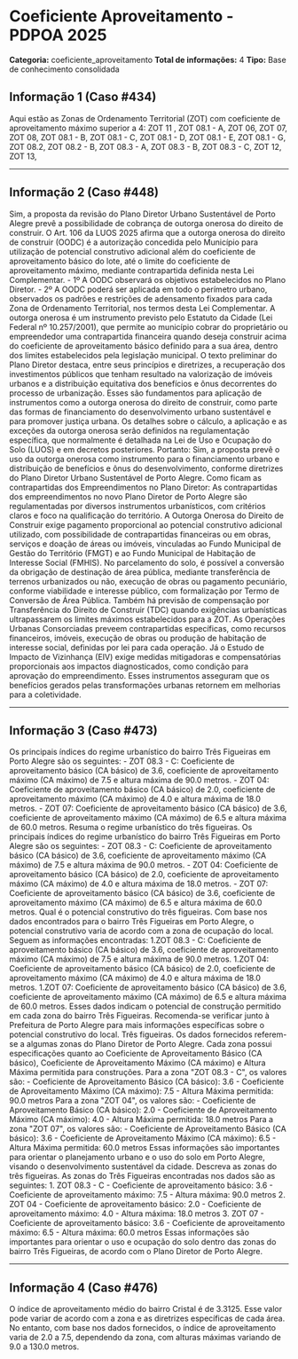 # Coeficiente Aproveitamento - PDPOA 2025

**Categoria:** coeficiente_aproveitamento
**Total de informações:** 4
**Tipo:** Base de conhecimento consolidada

## Informação 1 (Caso #434)

Aqui estão as Zonas de Ordenamento Territorial (ZOT) com coeficiente de aproveitamento máximo superior a 4: ZOT 11 , ZOT 08.1 - A, ZOT 06, ZOT 07, ZOT 08, ZOT 08.1 - B, ZOT 08.1 - C, ZOT 08.1 - D, ZOT 08.1 - E, ZOT 08.1 - G, ZOT 08.2, ZOT 08.2 - B, ZOT 08.3 - A, ZOT 08.3 - B, ZOT 08.3 - C, ZOT 12, ZOT 13,

---

## Informação 2 (Caso #448)

Sim, a proposta da revisão do Plano Diretor Urbano Sustentável de Porto Alegre prevê a possibilidade de cobrança de outorga onerosa do direito de construir. O Art. 106 da LUOS 2025 afirma que a outorga onerosa do direito de construir (OODC) é a autorização concedida pelo Município para utilização de potencial construtivo adicional além do coeficiente de aproveitamento básico do lote, até o limite do coeficiente de aproveitamento máximo, mediante contrapartida definida nesta Lei Complementar. - 1º A OODC observará os objetivos estabelecidos no Plano Diretor. - 2º A OODC poderá ser aplicada em todo o perímetro urbano, observados os padrões e restrições de adensamento fixados para cada Zona de Ordenamento Territorial, nos termos desta Lei Complementar. A outorga onerosa é um instrumento previsto pelo Estatuto da Cidade (Lei Federal nº 10.257/2001), que permite ao município cobrar do proprietário ou empreendedor uma contrapartida financeira quando deseja construir acima do coeficiente de aproveitamento básico definido para a sua área, dentro dos limites estabelecidos pela legislação municipal. O texto preliminar do Plano Diretor destaca, entre seus princípios e diretrizes, a recuperação dos investimentos públicos que tenham resultado na valorização de imóveis urbanos e a distribuição equitativa dos benefícios e ônus decorrentes do processo de urbanização. Esses são fundamentos para aplicação de instrumentos como a outorga onerosa do direito de construir, como parte das formas de financiamento do desenvolvimento urbano sustentável e para promover justiça urbana. Os detalhes sobre o cálculo, a aplicação e as exceções da outorga onerosa serão definidos na regulamentação específica, que normalmente é detalhada na Lei de Uso e Ocupação do Solo (LUOS) e em decretos posteriores. Portanto: Sim, a proposta prevê o uso da outorga onerosa como instrumento para o financiamento urbano e distribuição de benefícios e ônus do desenvolvimento, conforme diretrizes do Plano Diretor Urbano Sustentável de Porto Alegre. Como ficam as contrapartidas dos Empreendimentos no Plano Diretor: As contrapartidas dos empreendimentos no novo Plano Diretor de Porto Alegre são regulamentadas por diversos instrumentos urbanísticos, com critérios claros e foco na qualificação do território. A Outorga Onerosa do Direito de Construir exige pagamento proporcional ao potencial construtivo adicional utilizado, com possibilidade de contrapartidas financeiras ou em obras, serviços e doação de áreas ou imóveis, vinculadas ao Fundo Municipal de Gestão do Território (FMGT) e ao Fundo Municipal de Habitação de Interesse Social (FMHIS). No parcelamento do solo, é possível a conversão da obrigação de destinação de área pública, mediante transferência de terrenos urbanizados ou não, execução de obras ou pagamento pecuniário, conforme viabilidade e interesse público, com formalização por Termo de Conversão de Área Pública. Também há previsão de compensação por Transferência do Direito de Construir (TDC) quando exigências urbanísticas ultrapassarem os limites máximos estabelecidos para a ZOT. As Operações Urbanas Consorciadas preveem contrapartidas específicas, como recursos financeiros, imóveis, execução de obras ou produção de habitação de interesse social, definidas por lei para cada operação. Já o Estudo de Impacto de Vizinhança (EIV) exige medidas mitigadoras e compensatórias proporcionais aos impactos diagnosticados, como condição para aprovação do empreendimento. Esses instrumentos asseguram que os benefícios gerados pelas transformações urbanas retornem em melhorias para a coletividade.

---

## Informação 3 (Caso #473)

Os principais índices do regime urbanístico do bairro Três Figueiras em Porto Alegre são os seguintes: - ZOT 08.3 - C: Coeficiente de aproveitamento básico (CA básico) de 3.6, coeficiente de aproveitamento máximo (CA máximo) de 7.5 e altura máxima de 90.0 metros. - ZOT 04: Coeficiente de aproveitamento básico (CA básico) de 2.0, coeficiente de aproveitamento máximo (CA máximo) de 4.0 e altura máxima de 18.0 metros. - ZOT 07: Coeficiente de aproveitamento básico (CA básico) de 3.6, coeficiente de aproveitamento máximo (CA máximo) de 6.5 e altura máxima de 60.0 metros. Resuma o regime urbanístico do três figueiras. Os principais índices do regime urbanístico do bairro Três Figueiras em Porto Alegre são os seguintes: - ZOT 08.3 - C: Coeficiente de aproveitamento básico (CA básico) de 3.6, coeficiente de aproveitamento máximo (CA máximo) de 7.5 e altura máxima de 90.0 metros. - ZOT 04: Coeficiente de aproveitamento básico (CA básico) de 2.0, coeficiente de aproveitamento máximo (CA máximo) de 4.0 e altura máxima de 18.0 metros. - ZOT 07: Coeficiente de aproveitamento básico (CA básico) de 3.6, coeficiente de aproveitamento máximo (CA máximo) de 6.5 e altura máxima de 60.0 metros. Qual é o potencial construtivo do três figueiras. Com base nos dados encontrados para o bairro Três Figueiras em Porto Alegre, o potencial construtivo varia de acordo com a zona de ocupação do local. Seguem as informações encontradas: 1.ZOT 08.3 - C: Coeficiente de aproveitamento básico (CA básico) de 3.6, coeficiente de aproveitamento máximo (CA máximo) de 7.5 e altura máxima de 90.0 metros. 1.ZOT 04: Coeficiente de aproveitamento básico (CA básico) de 2.0, coeficiente de aproveitamento máximo (CA máximo) de 4.0 e altura máxima de 18.0 metros. 1.ZOT 07: Coeficiente de aproveitamento básico (CA básico) de 3.6, coeficiente de aproveitamento máximo (CA máximo) de 6.5 e altura máxima de 60.0 metros. Esses dados indicam o potencial de construção permitido em cada zona do bairro Três Figueiras. Recomenda-se verificar junto à Prefeitura de Porto Alegre para mais informações específicas sobre o potencial construtivo do local. Três figueiras. Os dados fornecidos referem-se a algumas zonas do Plano Diretor de Porto Alegre. Cada zona possui especificações quanto ao Coeficiente de Aproveitamento Básico (CA básico), Coeficiente de Aproveitamento Máximo (CA máximo) e Altura Máxima permitida para construções. Para a zona "ZOT 08.3 - C", os valores são: - Coeficiente de Aproveitamento Básico (CA básico): 3.6 - Coeficiente de Aproveitamento Máximo (CA máximo): 7.5 - Altura Máxima permitida: 90.0 metros Para a zona "ZOT 04", os valores são: - Coeficiente de Aproveitamento Básico (CA básico): 2.0 - Coeficiente de Aproveitamento Máximo (CA máximo): 4.0 - Altura Máxima permitida: 18.0 metros Para a zona "ZOT 07", os valores são: - Coeficiente de Aproveitamento Básico (CA básico): 3.6 - Coeficiente de Aproveitamento Máximo (CA máximo): 6.5 - Altura Máxima permitida: 60.0 metros Essas informações são importantes para orientar o planejamento urbano e o uso do solo em Porto Alegre, visando o desenvolvimento sustentável da cidade. Descreva as zonas do três figueiras. As zonas do Três Figueiras encontradas nos dados são as seguintes: 1. ZOT 08.3 - C - Coeficiente de aproveitamento básico: 3.6 - Coeficiente de aproveitamento máximo: 7.5 - Altura máxima: 90.0 metros 2. ZOT 04 - Coeficiente de aproveitamento básico: 2.0 - Coeficiente de aproveitamento máximo: 4.0 - Altura máxima: 18.0 metros 3. ZOT 07 - Coeficiente de aproveitamento básico: 3.6 - Coeficiente de aproveitamento máximo: 6.5 - Altura máxima: 60.0 metros Essas informações são importantes para orientar o uso e ocupação do solo dentro das zonas do bairro Três Figueiras, de acordo com o Plano Diretor de Porto Alegre.

---

## Informação 4 (Caso #476)

O índice de aproveitamento médio do bairro Cristal é de 3.3125. Esse valor pode variar de acordo com a zona e as diretrizes específicas de cada área. No entanto, com base nos dados fornecidos, o índice de aproveitamento varia de 2.0 a 7.5, dependendo da zona, com alturas máximas variando de 9.0 a 130.0 metros.
